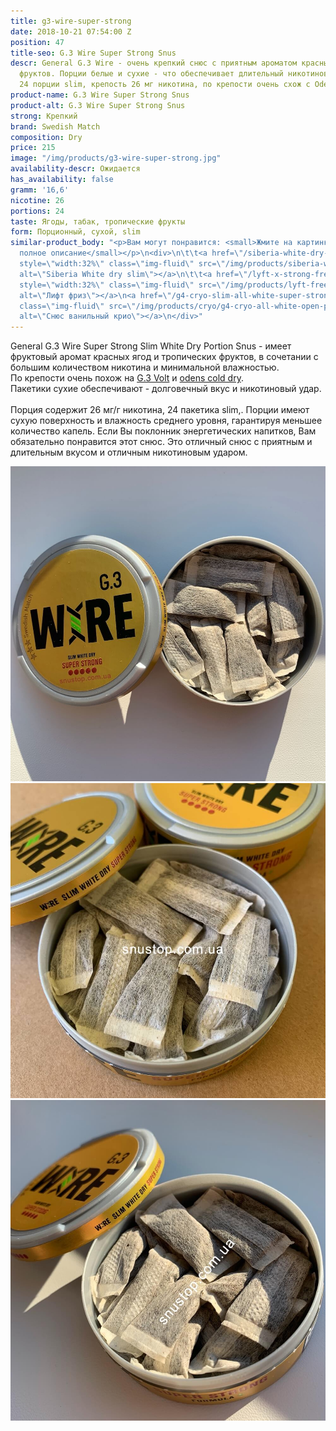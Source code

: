 ```yaml
---
title: g3-wire-super-strong
date: 2018-10-21 07:54:00 Z
position: 47
title-seo: G.3 Wire Super Strong Snus
descr: General G.3 Wire - очень крепкий снюс с приятным ароматом красных ягод и тропических
  фруктов. Порции белые и сухие - что обеспечивает длительный никотиновый удар и вкус.
  24 порции slim, крепость 26 мг никотина, по крепости очень схож с Odens Cold dry
product-name: G.3 Wire Super Strong Snus
product-alt: G.3 Wire Super Strong Snus
strong: Крепкий
brand: Swedish Match
composition: Dry
price: 215
image: "/img/products/g3-wire-super-strong.jpg"
availability-descr: Ожидается
has_availability: false
gramm: '16,6'
nicotine: 26
portions: 24
taste: Ягоды, табак, тропические фрукты
form: Порционный, сухой, slim
similar-product_body: "<p>Вам могут понравится: <small>Жмите на картинки и читайте
  полное описание</small></p>\n<div>\n\t\t<a href=\"/siberia-white-dry-slim\"><img
  style=\"width:32%\" class=\"img-fluid\" src=\"/img/products/siberia-white-dry-slim/siberia-open-and-cryo.jpg\"
  alt=\"Siberia White dry slim\"></a>\n\t\t<a href=\"/lyft-x-strong-freeze-slim-white\"><img
  style=\"width:32%\" class=\"img-fluid\" src=\"/img/products/lyft-freeze/lyft-freeze-open.jpg\"
  alt=\"Лифт фриз\"></a>\n<a href=\"/g4-cryo-slim-all-white-super-strong\"><img style=\"width:32%\"
  class=\"img-fluid\" src=\"/img/products/cryo/g4-cryo-all-white-open-portion.jpg\"
  alt=\"Снюс ванильный крио\"></a>\n</div>"
---
```


General G.3 Wire Super Strong Slim White Dry Portion Snus - имеет фруктовый аромат красных ягод и тропических фруктов, в сочетании с большим количеством никотина и минимальной влажностью.<br>
По крепости очень похож на [G.3 Volt](/general-g3-volt) и [odens cold dry](/odens-cold-dry).<br>
Пакетики сухие обеспечивают - долговечный вкус и никотиновый удар.<br><br>
Порция содержит 26 мг/г никотина, 24 пакетика slim,. Порции имеют сухую поверхность и влажность среднего уровня, гарантируя меньшее количество капель.
Если Вы поклонник энергетических напитков, Вам обязательно понравится этот снюс. Это отличный снюс с приятным и длительным вкусом и отличным никотиновым ударом.
<div class="popup-gallery d-flex mb-2">
	<a class="mr-2" href="/img/products/wire/wire-snus-open.jpg" title="Снюс wire white dry в открытом виде"><img class="img-fluid" src="/img/products/wire/wire-snus-open.jpg" alt="Снюс g3 Wire white dry super strong"></a>
	<a class="mr-2" href="/img/products/wire/wire-open.jpg" title="Вайр по креопсти немного слабее оденса колд драй"><img class="img-fluid" src="/img/products/wire/wire-open.jpg" alt="Снюс вайр g3 открытый"></a>
	<a href="/img/products/wire/snus-wire-open.jpg" title="Вайр со вкусом энергетика"><img class="img-fluid" src="/img/products/wire/snus-wire-open.jpg" alt="g3 wire snus super strong open"></a>
</div>